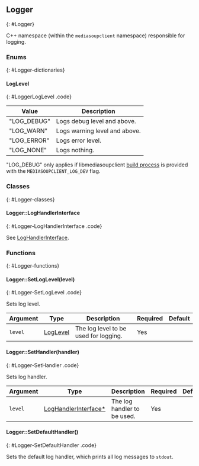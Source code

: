 ## Logger
{: #Logger}

<section markdown="1">

C++ namespace (within the `mediasoupclient` namespace) responsible for logging.

</section>


### Enums
{: #Logger-dictionaries}

<section markdown="1">

#### LogLevel
{: #LoggerLogLevel .code}

<div markdown="1" class="table-wrapper L2">

Value          | Description  
-------------- | -------------
"LOG_DEBUG"    | Logs debug level and above.
"LOG_WARN"     | Logs warning level and above.
"LOG_ERROR"    | Logs error level.
"LOG_NONE"     | Logs nothing.

</div>

</section>

<section markdown="1">

"LOG_DEBUG" only applies if libmediasoupclient [build process](/documentation/v3/libmediasoupclient/installation/) is provided with the `MEDIASOUPCLIENT_LOG_DEV` flag.

</section>


### Classes
{: #Logger-classes}

<section markdown="1">

#### Logger::LogHandlerInterface
{: #Logger-LogHandlerInterface .code}

See [LogHandlerInterface](#LoggerLogHandlerInterface).

</section>


### Functions
{: #Logger-functions}

<section markdown="1">

#### Logger::SetLogLevel(level)
{: #Logger-SetLogLevel .code}

Sets log level.

<div markdown="1" class="table-wrapper L3">

Argument    | Type    | Description | Required | Default 
----------- | ------- | ----------- | -------- | ----------
`level`     | [LogLevel](#LoggerLogLevel)| The log level to be used for logging. | Yes |

</div>


#### Logger::SetHandler(handler)
{: #Logger-SetHandler .code}

Sets log handler.

<div markdown="1" class="table-wrapper L3">

Argument | Type    | Description | Required | Default 
-------- | ------- | ----------- | -------- | ----------
`level`  | [LogHandlerInterface\*](#LoggerLogHandlerInterface) | The log handler to be used. | Yes |

</div>

#### Logger::SetDefaultHandler()
{: #Logger-SetDefaultHandler .code}

Sets the default log handler, which prints all log messages to `stdout`.

</section>
